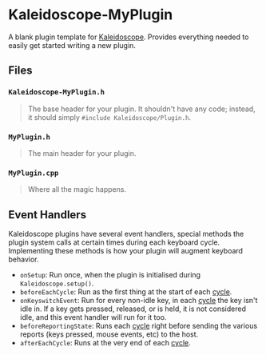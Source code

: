 # Kaleidoscope-MyPlugin

A blank plugin template for [Kaleidoscope](https://github.com/keyboardio/Kaleidoscope). Provides everything needed to easily get started writing a new plugin.

## Files

### `Kaleidoscope-MyPlugin.h`

> The base header for your plugin. It shouldn't have any code; instead, it should simply `#include Kaleidoscope/Plugin.h`.

### `MyPlugin.h`

> The main header for your plugin.

### `MyPlugin.cpp`

> Where all the magic happens.

## Event Handlers

Kaleidoscope plugins have several event handlers, special methods the plugin system calls at certain times during each keyboard cycle. Implementing these methods is how your plugin will augment keyboard behavior.

 - `onSetup`: Run once, when the plugin is initialised during
   `Kaleidoscope.setup()`.
 - `beforeEachCycle`: Run as the first thing at the start of each [cycle](#cycle).
 - `onKeyswitchEvent`: Run for every non-idle key, in each [cycle](#cycle) the
   key isn't idle in. If a key gets pressed, released, or is held, it is not
   considered idle, and this event handler will run for it too.
 - `beforeReportingState`: Runs each [cycle](#cycle) right before sending the
   various reports (keys pressed, mouse events, etc) to the host.
 - `afterEachCycle`: Runs at the very end of each [cycle](#cycle).